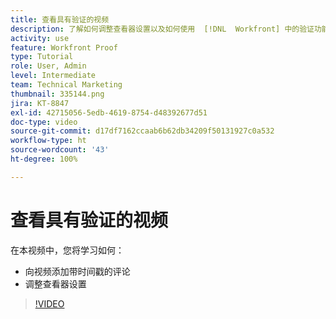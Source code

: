 ```yaml
---
title: 查看具有验证的视频
description: 了解如何调整查看器设置以及如何使用  [!DNL  Workfront] 中的验证功能向视频添加带时间戳的评论。
activity: use
feature: Workfront Proof
type: Tutorial
role: User, Admin
level: Intermediate
team: Technical Marketing
thumbnail: 335144.png
jira: KT-8847
exl-id: 42715056-5edb-4619-8754-d48392677d51
doc-type: video
source-git-commit: d17df7162ccaab6b62db34209f50131927c0a532
workflow-type: ht
source-wordcount: '43'
ht-degree: 100%

---
```


# 查看具有验证的视频

在本视频中，您将学习如何：

* 向视频添加带时间戳的评论
* 调整查看器设置

>[!VIDEO](https://video.tv.adobe.com/v/335144/?quality=12&learn=on&enablevpops)

<!--
## Learn more
* Review a video proof
-->
